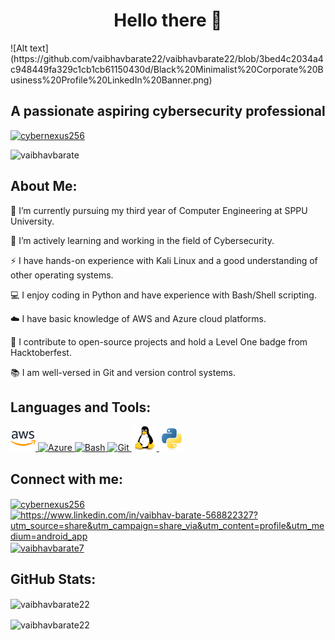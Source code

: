 <h1 align="center">Hello there 👋 </h1>
![Alt text](https://github.com/vaibhavbarate22/vaibhavbarate22/blob/3bed4c2034a4c948449fa329c1cb1cb61150430d/Black%20Minimalist%20Corporate%20Business%20Profile%20LinkedIn%20Banner.png)
<h2 align="center">A passionate aspiring cybersecurity professional</h2>

<p align="left"> <a href="https://twitter.com/cybernexus256" target="blank"><img src="https://img.shields.io/twitter/follow/cybernexus256?logo=twitter&style=for-the-badge" alt="cybernexus256" /></a> </p>
<p align="left"> 
    <img src="https://komarev.com/ghpvc/?username=vaibhavbarate&label=Profile%20views&color=0e75b6&style=flat" alt="vaibhavbarate" /> 
</p>


<h2 align="left">About Me:</h2>
<p align="left">
  🌱 I’m currently pursuing my third year of Computer Engineering at SPPU University.<br>
  
  🔭 I’m actively learning and working in the field of Cybersecurity.<br>
  
  ⚡ I have hands-on experience with Kali Linux and a good understanding of other operating systems.<br>
  
  💻 I enjoy coding in Python and have experience with Bash/Shell scripting.<br>
  
  ☁️ I have basic knowledge of AWS and Azure cloud platforms.<br>
  
  🔗 I contribute to open-source projects and hold a Level One badge from Hacktoberfest.<br>
  
  📚 I am well-versed in Git and version control systems.<br>
</p>

<h2 align="left">Languages and Tools:</h2>
<p align="left"> 
  <a href="https://aws.amazon.com" target="_blank" rel="noreferrer"> 
    <img src="https://raw.githubusercontent.com/devicons/devicon/master/icons/amazonwebservices/amazonwebservices-original-wordmark.svg" alt="AWS" width="40" height="40"/> 
  </a> 
  <a href="https://azure.microsoft.com/en-in/" target="_blank" rel="noreferrer"> 
    <img src="https://www.vectorlogo.zone/logos/microsoft_azure/microsoft_azure-icon.svg" alt="Azure" width="40" height="40"/> 
  </a> 
  <a href="https://www.gnu.org/software/bash/" target="_blank" rel="noreferrer"> 
    <img src="https://www.vectorlogo.zone/logos/gnu_bash/gnu_bash-icon.svg" alt="Bash" width="40" height="40"/> 
  </a> 
  <a href="https://git-scm.com/" target="_blank" rel="noreferrer"> 
    <img src="https://www.vectorlogo.zone/logos/git-scm/git-scm-icon.svg" alt="Git" width="40" height="40"/> 
  </a> 
  <a href="https://www.linux.org/" target="_blank" rel="noreferrer"> 
    <img src="https://raw.githubusercontent.com/devicons/devicon/master/icons/linux/linux-original.svg" alt="Linux" width="40" height="40"/> 
  </a> 
  <a href="https://www.python.org" target="_blank" rel="noreferrer"> 
    <img src="https://raw.githubusercontent.com/devicons/devicon/master/icons/python/python-original.svg" alt="Python" width="40" height="40"/> 
  </a> 
</p>

<h2 align="left">Connect with me:</h2>
<p align="left">
<a href="https://twitter.com/cybernexus256" target="blank"><img align="center" src="https://raw.githubusercontent.com/rahuldkjain/github-profile-readme-generator/master/src/images/icons/Social/twitter.svg" alt="cybernexus256" height="30" width="40" /></a>
<a href="https://linkedin.com/in/https://www.linkedin.com/in/vaibhav-barate-568822327?utm_source=share&utm_campaign=share_via&utm_content=profile&utm_medium=android_app" target="blank"><img align="center" src="https://raw.githubusercontent.com/rahuldkjain/github-profile-readme-generator/master/src/images/icons/Social/linked-in-alt.svg" alt="https://www.linkedin.com/in/vaibhav-barate-568822327?utm_source=share&utm_campaign=share_via&utm_content=profile&utm_medium=android_app" height="30" width="40" /></a>
<a href="https://instagram.com/vaibhavbarate7" target="blank"><img align="center" src="https://raw.githubusercontent.com/rahuldkjain/github-profile-readme-generator/master/src/images/icons/Social/instagram.svg" alt="vaibhavbarate7" height="30" width="40" /></a>
</p>
<h2 align="left">GitHub Stats:</h2>
<p><img align="center" src="https://github-readme-stats.vercel.app/api/top-langs?username=vaibhavbarate22&show_icons=true&locale=en&layout=compact" alt="vaibhavbarate22" /></p>

<p><img align="center" src="https://github-readme-streak-stats.herokuapp.com/?user=vaibhavbarate22&" alt="vaibhavbarate22" /></p>
